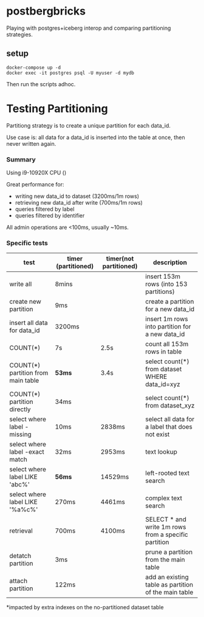 # postbergbricks
Playing with postgres+iceberg interop and comparing partitioning strategies.

## setup

```
docker-compose up -d
docker exec -it postgres psql -U myuser -d mydb
```
Then run the scripts adhoc.

# Testing Partitioning

Partitiong strategy is to create a unique partition for each data_id.

Use case is: all data for a data_id is inserted into the table at once, then never written again.

### Summary

Using i9-10920X CPU ()

Great performance for:
- writing new data_id to dataset (3200ms/1m rows)
- retrieving new data_id after write (700ms/1m rows)
- queries filtered by label
- queries filtered by identifier

All admin operations are <100ms, usually ~10ms.

### Specific tests

| test | timer (partitioned) | timer(not partitioned) | description |
| ---- | ----  | --- | ----------  |
| write all | 8mins | |insert 153m rows (into 153 partitions) |
| create new partition | 9ms || create a partition for a new data_id
| insert all data for data_id |  3200ms |  | insert 1m rows into partition for a new data_id
| COUNT(*) | 7s | 2.5s |count all 153m rows in table |
| COUNT(*) partition from main table | **53ms** | 3.4s | select count(*) from dataset WHERE data_id=xyz
| COUNT(*) partition directly | 34ms || select count(*) from dataset_xyz
| select where label -missing | 10ms |2838ms | select all data for a label that does not exist |
| select where label -exact match | 32ms | 2953ms| text lookup |
| select where label LIKE 'abc%' | **56ms** | 14529ms | left-rooted text search |
| select where label LIKE '%a%c%' | 270ms | 4461ms | complex text search |
| retrieval | 700ms | 4100ms | SELECT * and write 1m rows from a specific partition |
| detatch partition | 3ms || prune a partition from the main table |
| attach partition | 122ms || add an existing table as partition of the main table |

*impacted by extra indexes on the no-partitioned dataset table